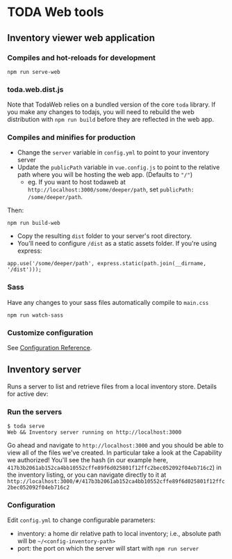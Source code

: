 # TODA Web tools
## Inventory viewer web application

### Compiles and hot-reloads for development
```
npm run serve-web
```

### toda.web.dist.js
Note that TodaWeb relies on a bundled version of the core `toda` library. If you make any changes to todajs, you will need to rebuild the web distribution with `npm run build` before they are reflected in the web app.

### Compiles and minifies for production
- Change the `server` variable in `config.yml` to point to your inventory server
- Update the `publicPath` variable in `vue.config.js` to point to the relative path where you will be hosting the web app. (Defaults to `"/"`)
    - eg. If you want to host todaweb at `http://localhost:3000/some/deeper/path`, set `publicPath: /some/deeper/path`.

Then:
```
npm run build-web
```

- Copy the resulting `dist` folder to your server's root directory.
- You'll need to configure `/dist` as a static assets folder. If you're using express:

```
app.use('/some/deeper/path', express.static(path.join(__dirname, '/dist')));
```

### Sass
Have any changes to your sass files automatically compile to `main.css`
```
npm run watch-sass
```

### Customize configuration
See [Configuration Reference](https://cli.vuejs.org/config/).

## Inventory server
Runs a server to list and retrieve files from a local inventory store. Details for active dev:

### Run the servers
```
$ toda serve
Web && Inventory server running on http://localhost:3000
```

Go ahead and navigate to `http://localhost:3000` and you should be able to view all of the files we've created. In particular take a look at the Capability we authorized! You'll see the hash (in our example here, `417b3b2061ab152ca4bb10552cffe89f6d025801f12ffc2bec052092f04eb716c2`) in the inventory listing, or you can navigate directly to it at `http://localhost:3000/#/417b3b2061ab152ca4bb10552cffe89f6d025801f12ffc2bec052092f04eb716c2`


### Configuration
Edit `config.yml` to change configurable parameters:
- inventory: a home dir relative path to local inventory; i.e., absolute path will be `~/<config-inventory-path>`
- port: the port on which the server will start with `npm run server`
